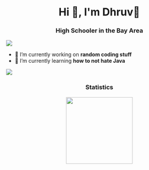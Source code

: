 <h1 align="center">Hi 👋, I'm Dhruv🐬</h1>
<h3 align="center">High Schooler in the Bay Area</h3>
<p align="left"> <img src="![](https://hit.yhype.me/github/profile?account_id=129688441)" /> </p>


- 🔭 I’m currently working on **random coding stuff**
- 🌱 I’m currently learning **how to not hate Java**


<img src="https://user-images.githubusercontent.com/73097560/115834477-dbab4500-a447-11eb-908a-139a6edaec5c.gif"><h3 align="center">Statistics</h3>
<div align="center">
<a href="https://github.com/Dhruv-1729">
<img align="center" src="http://github-profile-summary-cards.vercel.app/api/cards/most-commit-language?username=Dhruv-1729&theme=github_dark" height="180em" />


